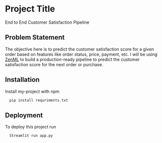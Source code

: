 
# Project Title

End to End Customer Satisfaction Pipeline


## Problem Statement

The objective here is to predict the customer satisfaction score for a given order based on features like order status, price, payment, etc. I will be using [ZenML](https://zenml.io/) to build a production-ready pipeline to predict the customer satisfaction score for the next order or purchase.
## Installation

Install my-project with npm

```bash
  pip install requriments.txt
```
    
## Deployment

To deploy this project run

```bash
  Streamlit run app.py
```

